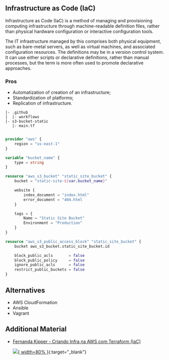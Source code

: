 ## Infrastructure as Code (IaC)

Infrastructure as Code (IaC) is a method of managing and provisioning computing infrastructure through machine-readable definition files, rather than physical hardware configuration or interactive configuration tools. 

The IT infrastructure managed by this comprises both physical equipment, such as bare-metal servers, as well as virtual machines, and associated configuration resources. The definitions may be in a version control system. It can use either scripts or declarative definitions, rather than manual processes, but the term is more often used to promote declarative approaches.


### Pros

- Automatization of creation of an infrastructure;
- Standardization of platforms;
- Replication of infrastructure.

```
|- .github
|  |- workflows
|- s3-bucket-static
   |- main.tf
```

``` tf title="main.tf"

provider "aws" {
    region = "us-east-1"
}

variable "bucket_name" {
    type = string
}

resource "aws_s3_bucket" "static_site_bucket" {
    bucket = "static-site-${var.bucket_name}"

    website {
        index_document = "index.html"
        error_document = "404.html
    }

    tags = {
        Name = "Static Site Bucket"
        Environment = "Production"
    }
}

resource "aws_s3_public_access_block" "static_site_bucket" {
    bucket aws_s3_bucket.static_site_bucket.id

    block_public_acls       = false
    block_public_policy     = false
    ignore_public_acls      = false
    restrict_public_buckets = false
}
```

## Alternatives

- AWS CloudFormation
- Ansible
- Vagrant

## Additional Material

- <a href="https://youtu.be/BslJdgv_I2c" target="_blank">Fernanda Kipper - Criando Infra na AWS com Terraform (IaC)</a></i>

    [![](https://img.youtube.com/vi/BslJdgv_I2c/0.jpg){ width=80% }](https://youtu.be/BslJdgv_I2c){:target="_blank"}
